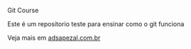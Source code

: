 Git Course

Este é um repositorio teste para ensinar como o git funciona

Veja mais em [adsapezal.com.br](http://adsapezal.com.br)
